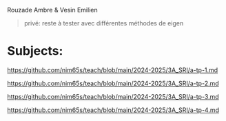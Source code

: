 Rouzade Ambre & Vesin Emilien

> privé: reste à tester avec différentes méthodes de eigen

# Subjects:
https://github.com/nim65s/teach/blob/main/2024-2025/3A_SRI/a-tp-1.md 

https://github.com/nim65s/teach/blob/main/2024-2025/3A_SRI/a-tp-2.md

https://github.com/nim65s/teach/blob/main/2024-2025/3A_SRI/a-tp-3.md

https://github.com/nim65s/teach/blob/main/2024-2025/3A_SRI/a-tp-4.md

# 

